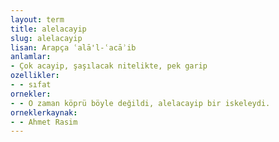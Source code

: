 ```yaml
---
layout: term
title: alelacayip
slug: alelacayip
lisan: Arapça ʿalā'l-ʿacāʾib
anlamlar:
- Çok acayip, şaşılacak nitelikte, pek garip
ozellikler:
- - sıfat
ornekler:
- - O zaman köprü böyle değildi, alelacayip bir iskeleydi.
orneklerkaynak:
- - Ahmet Rasim
---
```

